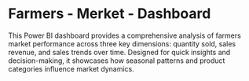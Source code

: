 # Farmers - Merket - Dashboard 
This Power BI dashboard provides a comprehensive analysis of farmers market performance across three key dimensions: quantity sold, sales revenue, and sales trends over time. Designed for quick insights and decision-making, it showcases how seasonal patterns and product categories influence market dynamics.
